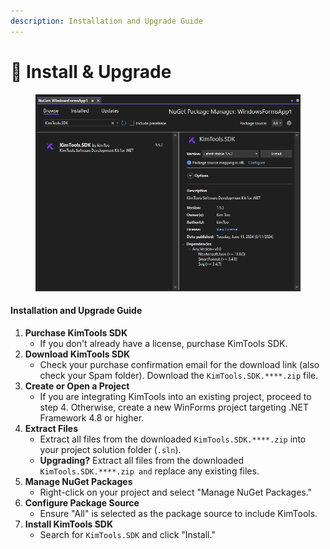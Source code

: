 ```yaml
---
description: Installation and Upgrade Guide
---
```


# 🔹 Install & Upgrade

<figure><img src="../.gitbook/assets/image.png" alt=""><figcaption></figcaption></figure>

#### Installation and Upgrade Guide

1. **Purchase KimTools SDK**
   * If you don't already have a license, purchase KimTools SDK.
2. **Download KimTools SDK**
   * Check your purchase confirmation email for the download link (also check your Spam folder). Download the `KimTools.SDK.****.zip` file.
3. **Create or Open a Project**
   * If you are integrating KimTools into an existing project, proceed to step 4. Otherwise, create a new WinForms project targeting .NET Framework 4.8 or higher.
4. **Extract Files**
   * Extract all files from the downloaded `KimTools.SDK.****.zip` into your project solution folder (`.sln`).
   * **Upgrading?** Extract all files from the downloaded `KimTools.SDK.****.zip and` replace any existing files.
5. **Manage NuGet Packages**
   * Right-click on your project and select "Manage NuGet Packages."
6. **Configure Package Source**
   * Ensure "All" is selected as the package source to include KimTools.
7. **Install KimTools SDK**
   * Search for `KimTools.SDK` and click "Install."
